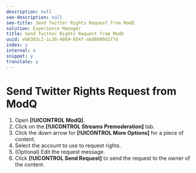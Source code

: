 ```yaml
---
description: null
seo-description: null
seo-title: Send Twitter Rights Request from ModQ
solution: Experience Manager
title: Send Twitter Rights Request from ModQ
uuid: eb6383c2-1c30-4089-854f-abd8090d1f7d
index: y
internal: n
snippet: y
translate: y
---
```


# Send Twitter Rights Request from ModQ


1. Open **[!UICONTROL  ModQ]**.
1. Click on the **[!UICONTROL  Streams Premoderation]** tab.
1. Click the down arrow for **[!UICONTROL  More Options]** for a piece of content.
1. Select the account to use to request rights.
1. (Optional) Edit the request message.
1. Click **[!UICONTROL  Send Request]** to send the request to the owner of the content.
